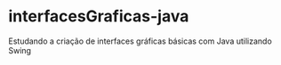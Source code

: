 # interfacesGraficas-java
Estudando a criação de interfaces gráficas básicas com Java utilizando Swing
